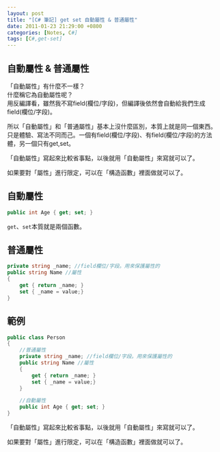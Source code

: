 ```yaml
---
layout: post
title: "[C# 筆記] get set 自動屬性 & 普通屬性"
date: 2011-01-23 21:29:00 +0800
categories: [Notes, C#]
tags: [C#,get-set]
---
```


## 自動屬性 & 普通屬性

「自動屬性」有什麼不一樣？  
什麼稱它為自動屬性呢？  
用反編譯看，雖然我不寫field(欄位/字段)，但編譯後依然會自動給我們生成field(欄位/字段)。    

所以「自動屬性」和「普通屬性」基本上沒什麼區別，本質上就是同一個東西。  
只是體驗、寫法不同而己。一個有field(欄位/字段)、有field(欄位/字段)的方法體，另一個只有get,set。
    
「自動屬性」寫起來比較省事點，以後就用「自動屬性」來寫就可以了。    

如果要對「屬性」進行限定，可以在「構造函數」裡面做就可以了。

## 自動屬性
```c#
public int Age { get; set; }
```
`get`、`set`本質就是兩個函數。

## 普通屬性
```c#
private string _name; //field欄位/字段。用來保護屬性的
public string Name //屬性
{
    get { return _name; }
    set { _name = value;}
}
```
## 範例
```c#
public class Person
{
    //普通屬性
    private string _name; //field欄位/字段。用來保護屬性的
    public string Name //屬性
    {
        get { return _name; }
        set { _name = value;}
    }

    //自動屬性
    public int Age { get; set; }
}
```  
「自動屬性」寫起來比較省事點，以後就用「自動屬性」來寫就可以了。    

如果要對「屬性」進行限定，可以在「構造函數」裡面做就可以了。